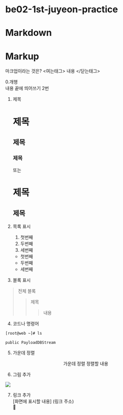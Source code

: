 # be02-1st-juyeon-practice

# Markdown

# Markup
마크업이라는 것은?
<여는태그> 내용 </닫는태그>

0.개행  
내용 끝에 띄어쓰기 2번

1. 제목  
    # 제목  
    ## 제목 
    ### 제목  

    또는  

    제목  
    ===================  
    제목 
    --------------------  


2. 목록 표시
    1. 첫번째
    2. 두번째
    3. 세번째

    * 첫번째
    * 두번째
    * 세번째

3. 블록 표시
> 전체 블록
>   >   제목
>   >   > 내용

4. 코드나 명령어
```sh
[root@web ~]# ls
```
```code
public PayloadDBStream
```
5. 가운데 정렬
<center>
가운데 정렬  
정렬할 내용
</center>  

6. 그림 추가  
<img src = "그림파일의 경로">  

7. 링크 추가  
[화면에 표시할 내용] (링크 주소)  
🐾
